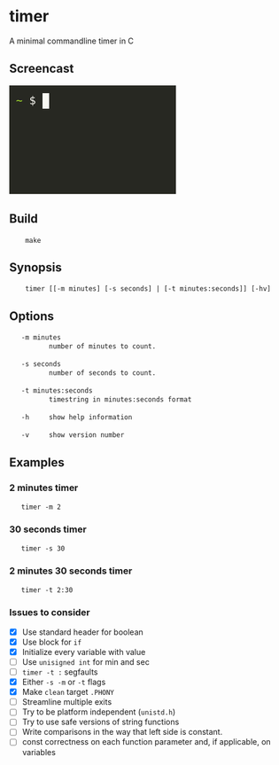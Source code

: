 # timer
A minimal commandline timer in C

## Screencast
![A screen cast showing timer](./timer.gif)

## Build

        make

## Synopsis
    
        timer [[-m minutes] [-s seconds] | [-t minutes:seconds]] [-hv]

## Options

       -m minutes
              number of minutes to count.

       -s seconds
              number of seconds to count.

       -t minutes:seconds
              timestring in minutes:seconds format

       -h     show help information

       -v     show version number

## Examples

### 2 minutes timer

       timer -m 2

### 30 seconds timer

       timer -s 30

### 2 minutes 30 seconds timer

       timer -t 2:30

### Issues to consider
- [x] Use standard header for boolean
- [x] Use block for `if`
- [x] Initialize every variable with value
- [ ] Use `unisigned int` for min and sec
- [ ] `timer -t :` segfaults
- [x] Either `-s -m` or `-t` flags
- [x] Make `clean` target `.PHONY`
- [ ] Streamline multiple exits
- [ ] Try to be platform independent (`unistd.h`)
- [ ] Try to use safe versions of string functions
- [ ] Write comparisons in the way that left side is constant.
- [ ] const correctness on each function parameter and, if applicable, on variables
